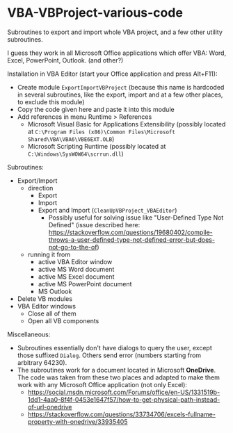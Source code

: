 # VBA-VBProject-various-code
Subroutines to export and import whole VBA project, and a few other utility subroutines.

I guess they work in all Microsoft Office applications which offer VBA: Word, Excel, PowerPoint, Outlook. (and other?)

Installation in VBA Editor (start your Office application and press Alt+F11):
- Create module `ExportImportVBProject` (because this name is hardcoded in several subroutines, like the export, import and at a few other places, to exclude this module)
- Copy the code given here and paste it into this module
- Add references in menu Runtime > References
  - Microsoft Visual Basic for Applications Extensibility (possibly located at `C:\Program Files (x86)\Common Files\Microsoft Shared\VBA\VBA6\VBE6EXT.OLB`)
  - Microsoft Scripting Runtime (possibly located at `C:\Windows\SysWOW64\scrrun.dll`)

Subroutines:
- Export/Import
  - direction
    - Export
    - Import
    - Export and Import (`CleanUpVBProject_VBAEditor`)
      - Possibly useful for solving issue like "User-Defined Type Not Defined" (issue described here: https://stackoverflow.com/questions/19680402/compile-throws-a-user-defined-type-not-defined-error-but-does-not-go-to-the-of)
  - running it from
    - active VBA Editor window
    - active MS Word document
    - active MS Excel document
    - active MS PowerPoint document
    - MS Outlook
- Delete VB modules
- VBA Editor windows
  - Close all of them
  - Open all VB components

Miscellaneous:
- Subroutines essentially don't have dialogs to query the user, except those suffixed `Dialog`. Others send error (numbers starting from arbitrary 64230).
- The subroutines work for a document located in Microsoft **OneDrive**. The code was taken from these two places and adapted to make them work with any Microsoft Office application (not only Excel):
  - https://social.msdn.microsoft.com/Forums/office/en-US/1331519b-1dd1-4aa0-8f4f-0453e1647f57/how-to-get-physical-path-instead-of-url-onedrive
  - https://stackoverflow.com/questions/33734706/excels-fullname-property-with-onedrive/33935405 
